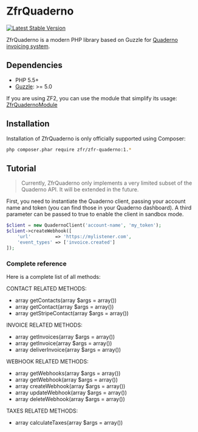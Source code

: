 ZfrQuaderno
===========

[![Latest Stable Version](https://poser.pugx.org/zfr/zfr-quaderno/v/stable.png)](https://packagist.org/packages/zfr/zfr-quaderno)

ZfrQuaderno is a modern PHP library based on Guzzle for [Quaderno invoicing system](https://quadernoapp.com).

## Dependencies

* PHP 5.5+
* [Guzzle](http://www.guzzlephp.org): >= 5.0

If you are using ZF2, you can use the module that simplify its usage: [ZfrQuadernoModule](https://github.com/zf-fr/zfr-quaderno-module)

## Installation

Installation of ZfrQuaderno is only officially supported using Composer:

```sh
php composer.phar require zfr/zfr-quaderno:1.*
```

## Tutorial

> Currently, ZfrQuaderno only implements a very limited subset of the Quaderno API. It will be extended in the future.

First, you need to instantiate the Quaderno client, passing your account name and token (you can find those in your
Quaderno dashboard). A third parameter can be passed to true to enable the client in sandbox mode.

```php
$client = new QuadernoClient('account-name', 'my_token');
$client->createWebhook([
    'url'         => 'https://mylistener.com',
    'event_types' => ['invoice.created']
]);
```

### Complete reference

Here is a complete list of all methods:

CONTACT RELATED METHODS:

* array getContacts(array $args = array())
* array getContact(array $args = array())
* array getStripeContact(array $args = array())

INVOICE RELATED METHODS:

* array getInvoices(array $args = array())
* array getInvoice(array $args = array())
* array deliverInvoice(array $args = array())

WEBHOOK RELATED METHODS:

* array getWebhooks(array $args = array())
* array getWebhook(array $args = array())
* array createWebhook(array $args = array())
* array updateWebhook(array $args = array())
* array deleteWebhook(array $args = array())

TAXES RELATED METHODS:

* array calculateTaxes(array $args = array())